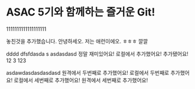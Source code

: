 # ASAC 5기와 함께하는 즐거운 Git!




1111111111111111111

놓친것을 추가했습니다.
안녕하세오. 저는 애런이에오.
ㅎㅎㅎ
깔깔

dddd
dfsfdasda
s
asdasdasd
정말 재미있어요!
로컬에서 추가했어요!
추가됐어요!
12
3
123

asdawdasdasdasdasd
원격에서 두번째로 추가했어요!
로컬에서 두번째로 추가했어요!
로컬에서 세번째로 추가했어요!
원격에서 세번째로 추가했어요!
